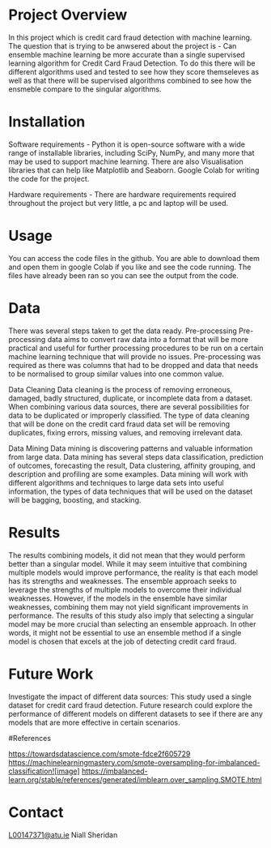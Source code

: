 # Project Overview
In this project which is credit card fraud detection with machine learning. The question that is trying to be anwsered about the project is - Can ensemble machine learning be more accurate than a single supervised learning algorithm for Credit Card Fraud Detection. To do this there will be different algorithms used and tested to see how they score themseleves as well as that there will be supervised algorithms combined to see how the ensmeble compare to the singular algorithms.

# Installation
Software requirements -  Python it is open-source software with a wide range of installable libraries, including SciPy, NumPy, and many more that may be used to support machine learning. There are also Visualisation libraries that can help like Matplotlib and Seaborn. Google Colab for writing the code for the project.

Hardware requirements - There are hardware requirements required throughout the project but very little, a pc and laptop will be used.

# Usage
You can access the code files in the github. You are able to download them and open them in google Colab if you like and see the code running. The files have already been ran so you can see the output from the code.

# Data
There was several steps taken to get the data ready.  Pre-processing
 Pre-processing data aims to convert raw data into a format that will be more practical and useful for further processing procedures to be run on a certain machine learning technique that will provide no issues. Pre-processing was required as there was columns that had to be dropped and data that needs to be normalised to group similar values into one common value.

Data Cleaning
Data cleaning is the process of removing erroneous, damaged, badly structured, duplicate, or incomplete data from a dataset. When combining various data sources, there are several possibilities for data to be duplicated or improperly classified. The type of data cleaning that will be done on the credit card fraud data set will be removing duplicates, fixing errors, missing values, and removing irrelevant data.

Data Mining 
Data mining is discovering patterns and valuable information from large data. Data mining has several steps data classification, prediction of outcomes, forecasting the result, Data clustering, affinity grouping, and description and profiling are some examples. Data mining will work with different algorithms and techniques to large data sets into useful information, the types of data techniques that will be used on the dataset will be bagging, boosting, and stacking.

# Results
The results combining models, it did not mean that they would perform better than a singular model. While it may seem intuitive that combining multiple models would improve performance, the reality is that each model has its strengths and weaknesses. The ensemble approach seeks to leverage the strengths of multiple models to overcome their individual weaknesses. However, if the models in the ensemble have similar weaknesses, combining them may not yield significant improvements in performance. The results of this study also imply that selecting a singular model may be more crucial than selecting an ensemble approach. In other words, it might not be essential to use an ensemble method if a single model is chosen that excels at the job of detecting credit card fraud.

# Future Work
Investigate the impact of different data sources: This study used a single dataset for credit card fraud detection. Future research could explore the performance of different models on different datasets to see if there are any models that are more effective in certain scenarios.

#References

https://towardsdatascience.com/smote-fdce2f605729
https://machinelearningmastery.com/smote-oversampling-for-imbalanced-classification![image]
https://imbalanced-learn.org/stable/references/generated/imblearn.over_sampling.SMOTE.html

# Contact
L00147371@atu.ie
Niall Sheridan
